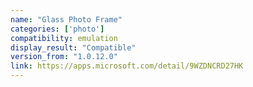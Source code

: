 ```yaml
---
name: "Glass Photo Frame"
categories: ['photo']
compatibility: emulation
display_result: "Compatible"
version_from: "1.0.12.0"
link: https://apps.microsoft.com/detail/9WZDNCRD27HK
---
```

